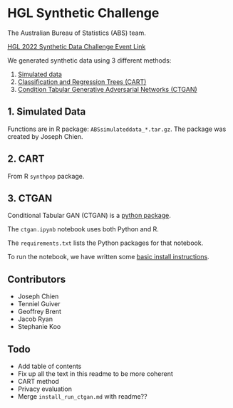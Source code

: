 # HGL Synthetic Challenge

The Australian Bureau of Statistics (ABS) team.

[HGL 2022 Synthetic Data Challenge Event Link](https://indico.un.org/event/1000359/)

We generated synthetic data using 3 different methods:

1. [Simulated data](#simulated-data)
2. [Classification and Regression Trees (CART)](#cart)
3. [Condition Tabular Generative Adversarial Networks (CTGAN)](#ctgan)

## <a name="simulated-data"></a>1. Simulated Data

Functions are in R package: `ABSsimulateddata_*.tar.gz`. The package was created by Joseph Chien.

## <a name="cart"></a>2. CART

From R `synthpop` package.


## <a name="ctgan"></a>3. CTGAN

Conditional Tabular GAN (CTGAN) is a [python package](https://github.com/sdv-dev/CTGAN).

The `ctgan.ipynb` notebook uses both Python and R.

The `requirements.txt` lists the Python packages for that notebook.

To run the notebook, we have written some [basic install instructions](./install_run_ctgan.md).

## Contributors

- Joseph Chien
- Tenniel Guiver
- Geoffrey Brent
- Jacob Ryan
- Stephanie Koo

## Todo

- Add table of contents
- Fix up all the text in this readme to be more coherent
- CART method
- Privacy evaluation
- Merge `install_run_ctgan.md` with readme??

